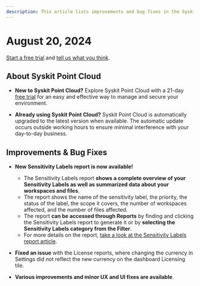 ```yaml
---
description: This article lists improvements and bug fixes in the Syskit Point Cloud version 2024.4.58.15
---
```


# August 20, 2024

[Start a free trial](https://www.syskit.com/products/point/free-trial/) and [tell us what you think](https://www.syskit.com/company/contact-us/).

## About Syskit Point Cloud

* **New to Syskit Point Cloud?** Explore Syskit Point Cloud with a 21-day [free trial](https://www.syskit.com/products/point/free-trial/) for an easy and effective way to manage and secure your environment.

* **Already using Syskit Point Cloud?** Syskit Point Cloud is automatically upgraded to the latest version when available. The automatic update occurs outside working hours to ensure minimal interference with your day-to-day business.

## Improvements & Bug Fixes

* **New Sensitivity Labels report is now available!**
  * The Sensitivity Labels report **shows a complete overview of your Sensitivity Labels as well as summarized data about your workspaces and files**. 
  * The report shows the name of the sensitivity label, the priority, the status of the label, the scope it covers, the number of workspaces affected, and the number of files affected. 
  * The report **can be accessed through Reports** by finding and clicking the Sensitivity Labels report to generate it or by **selecting the Sensitivity Labels category from the Filter**. 
  * For more details on the report, [take a look at the Sensitivity Labels report article](../../reporting/sensitivity-labels.md).

* **Fixed an issue** with the License reports, where changing the currency in Settings did not reflect the new currency on the dashboard Licensing tile.

* **Various improvements and minor UX and UI fixes are available**.